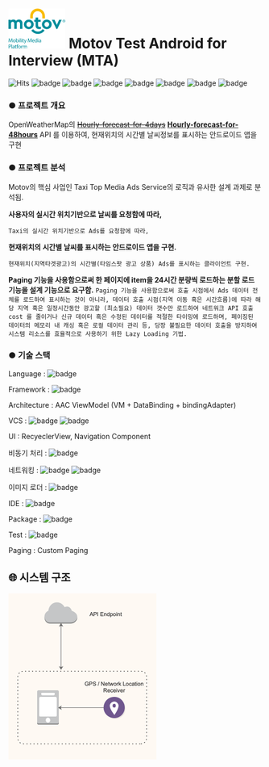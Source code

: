 # ![MotovLogo](images/motov-ci-small.png) Motov Test Android for Interview (MTA)



![Hits](https://hits.seeyoufarm.com/api/count/incr/badge.svg?url=https%3A%2F%2Fgithub.com%2Fababqq%2Fmotov-test-android&count_bg=%2379C83D&title_bg=%23555555&icon=&icon_color=%23E7E7E7&title=hits&edge_flat=false) ![badge](https://img.shields.io/github/languages/count/ababqq/motov-test-android) ![badge](https://img.shields.io/github/languages/top/ababqq/motov-test-android) ![badge](https://img.shields.io/github/languages/code-size/ababqq/motov-test-android) ![badge](https://img.shields.io/github/repo-size/ababqq/motov-test-android) ![badge](https://img.shields.io/github/issues/ababqq/motov-test-android) ![badge](https://img.shields.io/github/issues-closed/ababqq/motov-test-android) ![badge](https://img.shields.io/github/last-commit/ababqq/motov-test-android)


### ● 프로젝트 개요
OpenWeatherMap의 ~~[Hourly-forecast-for-4days](https://openweathermap.org/api/hourlyVO-forecast)~~
**[Hourly-forecast-for-48hours](https://openweathermap.org/api/one-call-api)** API 를 이용하여, 현재위치의 시간별 날씨정보를 표시하는 안드로이드 앱을 구현


### ● 프로젝트 분석
Motov의 핵심 사업인 Taxi Top Media Ads Service의 로직과 유사한 설계 과제로 분석됨.

**사용자의 실시간 위치기반으로 날씨를 요청함에 따라,**

`Taxi의 실시간 위치기반으로 Ads를 요청함에 따라,`

**현재위치의 시간별 날씨를 표시하는 안드로이드 앱을 구현.**

`현재위치(지역타겟광고)의 시간별(타임스팟 광고 상품) Ads를 표시하는 클라이언트 구현.`

**Paging 기능을 사용함으로써 한 페이지에 item을 24시간 분량씩 로드하는 분할 로드 기능을 설계 기능으로 요구함.**
`Paging 기능을 사용함으로써 호출 시점에서 Ads 데이터 전체를 로드하여 표시하는 것이 아니라, 데이터 호출 시점(지역 이동 혹은 시간흐름)에 따라 해당 지역 혹은 일정시간동안 광고할 (최소필요) 데이터 갯수만 로드하여 네트워크 API 호출 cost 를 줄이거나 신규 데이터 혹은 수정된 데이터를 적절한 타이밍에 로드하며, 페이징된 데이터의 메모리 내 캐싱 혹은 로컬 데이터 관리 등, 당장 불필요한 데이터 호출을 방지하여 시스템 리소스를 효율적으로 사용하기 위한 Lazy Loading 기법.`

### ● 기술 스택

Language : ![badge](https://img.shields.io/badge/Language-Java8-007396?logo=Java)

Framework : ![badge](https://img.shields.io/badge/Framework-Android-3DDC84?logo=Android)

Architecture : AAC ViewModel (VM + DataBinding + bindingAdapter)

VCS : ![badge](https://img.shields.io/badge/SCM-Github-181717?logo=Github) ![badge](https://img.shields.io/badge/SCM-Git-F05032?logo=Git)

UI : RecyeclerView, Navigation Component

비동기 처리 : ![badge](https://img.shields.io/badge/Library-RxJava2-b7178b)

네트워킹 : ![badge](https://img.shields.io/badge/Library-Retrofit2-47b984) ![badge](https://img.shields.io/badge/Library-okHttp3-009485) 

이미지 로더 : ![badge](https://img.shields.io/badge/Library-Glide-21baa2)

IDE : ![badge](https://img.shields.io/badge/IDE-Android_Studio-3DDC84?logo=Android-Studio) 

Package : ![badge](https://img.shields.io/badge/Package-Gradle-02303A?logo=Gradle)

Test : ![badge](https://img.shields.io/badge/Library-Espresso-946e59)

Paging : Custom Paging

## :globe_with_meridians: 시스템 구조
![아키텍처](images/architecture.png)